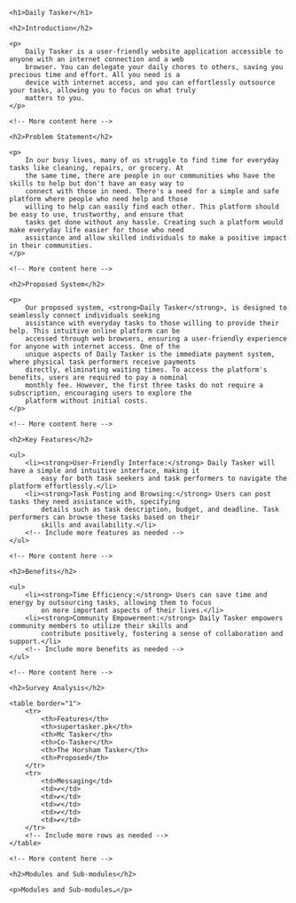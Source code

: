 <!DOCTYPE html>
<html lang="en">

<head>
    <meta charset="UTF-8">
    <meta name="viewport" content="width=device-width, initial-scale=1.0">
    <title>Daily Tasker</title>
</head>

<body>

    <h1>Daily Tasker</h1>

    <h2>Introduction</h2>

    <p>
        Daily Tasker is a user-friendly website application accessible to anyone with an internet connection and a web
        browser. You can delegate your daily chores to others, saving you precious time and effort. All you need is a
        device with internet access, and you can effortlessly outsource your tasks, allowing you to focus on what truly
        matters to you.
    </p>

    <!-- More content here -->

    <h2>Problem Statement</h2>

    <p>
        In our busy lives, many of us struggle to find time for everyday tasks like cleaning, repairs, or grocery. At
        the same time, there are people in our communities who have the skills to help but don't have an easy way to
        connect with those in need. There's a need for a simple and safe platform where people who need help and those
        willing to help can easily find each other. This platform should be easy to use, trustworthy, and ensure that
        tasks get done without any hassle. Creating such a platform would make everyday life easier for those who need
        assistance and allow skilled individuals to make a positive impact in their communities.
    </p>

    <!-- More content here -->

    <h2>Proposed System</h2>

    <p>
        Our proposed system, <strong>Daily Tasker</strong>, is designed to seamlessly connect individuals seeking
        assistance with everyday tasks to those willing to provide their help. This intuitive online platform can be
        accessed through web browsers, ensuring a user-friendly experience for anyone with internet access. One of the
        unique aspects of Daily Tasker is the immediate payment system, where physical task performers receive payments
        directly, eliminating waiting times. To access the platform's benefits, users are required to pay a nominal
        monthly fee. However, the first three tasks do not require a subscription, encouraging users to explore the
        platform without initial costs.
    </p>

    <!-- More content here -->

    <h2>Key Features</h2>

    <ul>
        <li><strong>User-Friendly Interface:</strong> Daily Tasker will have a simple and intuitive interface, making it
            easy for both task seekers and task performers to navigate the platform effortlessly.</li>
        <li><strong>Task Posting and Browsing:</strong> Users can post tasks they need assistance with, specifying
            details such as task description, budget, and deadline. Task performers can browse these tasks based on their
            skills and availability.</li>
        <!-- Include more features as needed -->
    </ul>

    <!-- More content here -->

    <h2>Benefits</h2>

    <ul>
        <li><strong>Time Efficiency:</strong> Users can save time and energy by outsourcing tasks, allowing them to focus
            on more important aspects of their lives.</li>
        <li><strong>Community Empowerment:</strong> Daily Tasker empowers community members to utilize their skills and
            contribute positively, fostering a sense of collaboration and support.</li>
        <!-- Include more benefits as needed -->
    </ul>

    <!-- More content here -->

    <h2>Survey Analysis</h2>

    <table border="1">
        <tr>
            <th>Features</th>
            <th>supertasker.pk</th>
            <th>Mc Tasker</th>
            <th>Co-Tasker</th>
            <th>The Horsham Tasker</th>
            <th>Proposed</th>
        </tr>
        <tr>
            <td>Messaging</td>
            <td>✔</td>
            <td>✔</td>
            <td>✔</td>
            <td>✔</td>
            <td>✔</td>
        </tr>
        <!-- Include more rows as needed -->
    </table>

    <!-- More content here -->

    <h2>Modules and Sub-modules</h2>

    <p>Modules and Sub-modules…</p>

</body>

</html>
